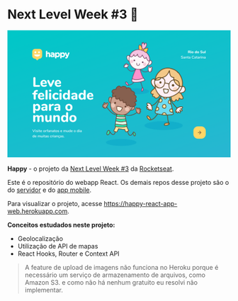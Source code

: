 # Next Level Week #3 :rocket:

![](main.png)

**Happy** - o projeto da [Next Level Week #3](https://nextlevelweek.com/) da [Rocketseat](https://rocketseat.com.br/).

Este é o repositório do webapp React. Os demais repos desse projeto são o do [servidor](https://github.com/mitestainer/happy-server) e do [app mobile](https://github.com/mitestainer/happy-mobile).

Para visualizar o projeto, acesse https://happy-react-app-web.herokuapp.com.

__Conceitos estudados neste projeto:__

- Geolocalização
- Utilização de API de mapas
- React Hooks, Router e Context API

> A feature de upload de imagens não funciona no Heroku porque é necessário um serviço de armazenamento de arquivos, como Amazon S3. e como não há nenhum gratuito eu resolvi não implementar.
